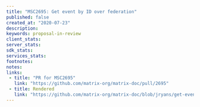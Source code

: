 ```yaml
---
title: "MSC2695: Get event by ID over federation"
published: false
created_at: "2020-07-23"
description:
keywords: proposal-in-review
client_stats:
server_stats:
sdk_stats:
services_stats:
footnotes:
notes:
links:
 - title: "PR for MSC2695"
   link: "https://github.com/matrix-org/matrix-doc/pull/2695"
 - title: Rendered
   link: "https://github.com/matrix-org/matrix-doc/blob/jryans/get-event-by-id/proposals/2695-get-event-by-id.md"
---
```

